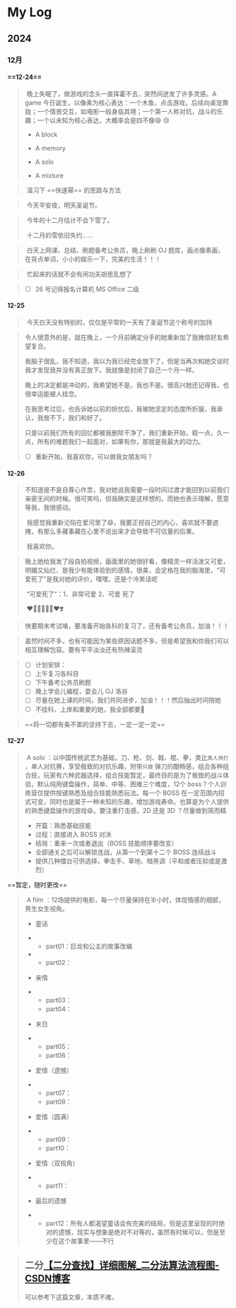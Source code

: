 # My Log

## 2024

### 12月

#### ==12-24==

> ​	晚上失眠了，做游戏的念头一直挥霍不去，突然间迸发了许多灵感。A game 今日诞生，以像素为核心表达：一个木鱼，点击游戏，后续向桌宠靠拢；一个情景交互，如电影一般身临其境；一个第一人称对抗，战斗的乐趣；一个以未知为核心表达，大概率会是四不像:smile: :cry:
>
> - A block
>
> - A memory
> - A solo
> - A mixture





> ​	温习下 ==快速幂== 的思路与方法



> ​	今天平安夜，明天圣诞节。



> ​	今年的十二月估计不会下雪了。
>
> ​	十二月的雪依旧失约……



> ​	白天上网课、总结、刷题备考公务员，晚上刷刷 OJ 题库，画点像素画，在背点单词，小小的娱乐一下，完美的生活！！！



> ​	忙起来的话就不会有闲功夫胡思乱想了



> - [ ] 26 号记得报名计算机 MS Office 二级



#### 12-25

> ​	今天白天没有特别的，仅仅是平常的一天有了圣诞节这个称号的加持



> ​	令人很意外的是，就在晚上，一个月前确定分手的她重新加了我微信好友希望复合。
>
> ​	我脑子很乱，我不知道，我以为我已经完全放下了，但是当再次和她交谈时我才发现我并没有真正放下。我就像是封闭了自己一个月一样。
>
> ​	晚上的决定都是冲动的，我希望她不是，我也不是。很高兴她还记得我，也很幸运能被人挂念。
>
> ​	在我思考过后，也告诉她以前的担忧后，我被她坚定的态度所折服，我承认，我放不下，我们和好了。
>
> ​	只是以前我们所有的回忆都被我删除干净了，我们重新开始，稳一点，久一点，所有的难题我们一起面对，如果有你，那就是我最大的动力。
>
> - [ ] 重新开始，我喜欢你，可以做我女朋友吗？



#### 12-26

> ​	不知道是不是自尊心作祟，我对她说我需要一段时间过渡才能回到以前我们亲密无间的时候。很可笑吗，但我确实是这样想的。而她也表示理解，愿意等我，我很感动。
>
> ​	我感觉我重新沦陷在爱河里了:smile:，我要正视自己的内心，喜欢就不要遮掩，有那么多藏事藏在心里不说出来才会导致不可估量的后果。
>
> ​	我喜欢你。



> ​	晚上她给我发了段自拍视频，画面里的她很好看，像精灵一样活泼又可爱，明媚又灿烂，是我少有能体验到的感情，很美，会定格在我的脑海里。“可爱死了”是我对她的评价，嘿嘿，还是个冷笑话呢
>
> ​	“可爱死了”：1、非常可爱 2、可爱 死了
>
> ​	:heart::heart_decoration::heart_eyes_cat::heart_eyes::heartbeat::heartpulse::hearts::heavy_heart_exclamation:



> ​	快要期末考试咯，要准备开始各科的复习了，还有备考公务员，加油！！！



> ​	虽然时间不多，也有可能因为某些原因话题不多，但是希望我和你我们可以相互理解包容。要有平平淡淡还有热辣滚烫



> - [ ] 计划安排：
> - [ ] 上午复习各科目
> - [ ] 下午备考公务员刷题
> - [ ] 晚上学会儿编程，耍会儿 OJ 洛谷
> - [ ] 尽量在她上课的时间，我们共同进步，加油！！！然后抽出时间陪她
> - [ ] 不挂科、上岸和重要的她，我全部都要:heartbeat:



> ==将一切都有条不紊的坚持下去，一定一定一定==









#### 12-27

> ​	A solo ：以中国传统武艺为基础，刀、枪、剑、戟、棍、拳，类比`真人快打` ，单人对抗赛，享受极致的对抗乐趣，附带`只狼` 弹刀的酣畅感，组合各种组合技，玩家有六种武器选择，组合技能暂定，最终目的是为了极致的战斗体验，默认纯用键盘操作，简单、中等、困难三个难度，12个 boss？个人训练营仅提供按键熟悉及组合技能熟悉玩法。每一个 BOSS 在一定范围内招式可变，同时也是属于一种未知的乐趣，增加游戏寿命。也算是为个人提供的熟悉键盘操作的游戏:smile:。要注重打击感，2D 还是 3D ？尽量做到简而精
>
> - 开篇：熟悉基础技能
> - 过程：直接进入 BOSS 对决
> - 结局：重来一次或者退出（BOSS 技能顺序要改变）
> - 全部通关之后可以解锁连战，从第一个到第十二个 BOSS 连续战斗
> - 提供几种擂台可供选择，拳击手、草地、暗黑调（平和或者压抑或是激烈）





==暂定，随时更改==

> ​	A film ：12场提供的电影，每一个尽量保持在半小时，体现情感的细腻，男生女生视角。
>
> - 童话
> - - part01：巨龙和公主的故事改编
>
> - - part02：
> - 亲情
> - - part03：
>   - part04：
> - 末日
> - - part05：
>   - part06：
> - 爱情（遗憾）
> - - part07：
>   - part08：
> - 爱情（圆满）
> - - part09：
>   - part10：
> - 爱情（双视角）
> - - part11：
> - 最后的遗憾
> - - part12：所有人都渴望童话会有完美的结局，但是这里呈现的时绝对的遗憾，现实与想象是绝对不对等的，虽然有时候可以，但是至少在这个故事里——不行





> ## 二分[【二分查找】详细图解_二分法算法流程图-CSDN博客](https://blog.csdn.net/qq_45978890/article/details/116094046?ops_request_misc=%7B%22request%5Fid%22%3A%228d9f0c956ffb2e0b30ea062ca864147f%22%2C%22scm%22%3A%2220140713.130102334..%22%7D&request_id=8d9f0c956ffb2e0b30ea062ca864147f&biz_id=0&utm_medium=distribute.pc_search_result.none-task-blog-2~all~top_positive~default-2-116094046-null-null.142^v100^pc_search_result_base4&utm_term=二分查找&spm=1018.2226.3001.4187)
>
> 可以参考下这篇文章，本质不难，
